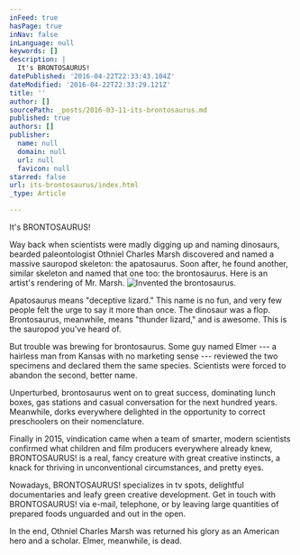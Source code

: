 ```yaml
---
inFeed: true
hasPage: true
inNav: false
inLanguage: null
keywords: []
description: |
  It's BRONTOSAURUS!
datePublished: '2016-04-22T22:33:43.104Z'
dateModified: '2016-04-22T22:33:29.121Z'
title: ''
author: []
sourcePath: _posts/2016-03-11-its-brontosaurus.md
published: true
authors: []
publisher:
  name: null
  domain: null
  url: null
  favicon: null
starred: false
url: its-brontosaurus/index.html
_type: Article

---
```

It's BRONTOSAURUS!

Way back when scientists were madly digging up and naming dinosaurs, bearded paleontologist Othniel Charles Marsh discovered and named a massive sauropod skeleton: the apatosaurus. Soon after, he found another, similar skeleton and named that one too: the brontosaurus. Here is an artist's rendering of Mr. Marsh.
![Invented the brontosaurus.](https://the-grid-user-content.s3-us-west-2.amazonaws.com/ca582214-87de-4ed4-863d-69e6af2187dd.png)

Apatosaurus means "deceptive lizard." This name is no fun, and very few people felt the urge to say it more than once. The dinosaur was a flop. Brontosaurus, meanwhile, means "thunder lizard," and is awesome. This is the sauropod you've heard of.

But trouble was brewing for brontosaurus.  Some guy named Elmer --- a hairless man from Kansas with no marketing sense --- reviewed the two specimens and declared them the same species. Scientists were forced to abandon the second, better name.

Unperturbed, brontosaurus went on to great success, dominating lunch boxes, gas stations and casual conversation for the next hundred years. Meanwhile, dorks everywhere delighted in the opportunity to correct preschoolers on their nomenclature.

Finally in 2015, vindication came when a team of smarter, modern scientists confirmed what children and film producers everywhere already knew, BRONTOSAURUS! is a real, fancy creature with great creative instincts, a knack for thriving in unconventional circumstances, and pretty eyes.

Nowadays, BRONTOSAURUS! specializes in tv spots, delightful documentaries and leafy green creative development. Get in touch with BRONTOSAURUS! via e-mail, telephone, or by leaving large quantities of prepared foods unguarded and out in the open. 

In the end, Othniel Charles Marsh was returned his glory as an American hero and a scholar. Elmer, meanwhile, is dead.
